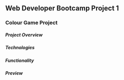 ## Web Developer Bootcamp Project 1

### Colour Game Project

##### Project Overview


##### Technologies


##### Functionality


##### Preview
